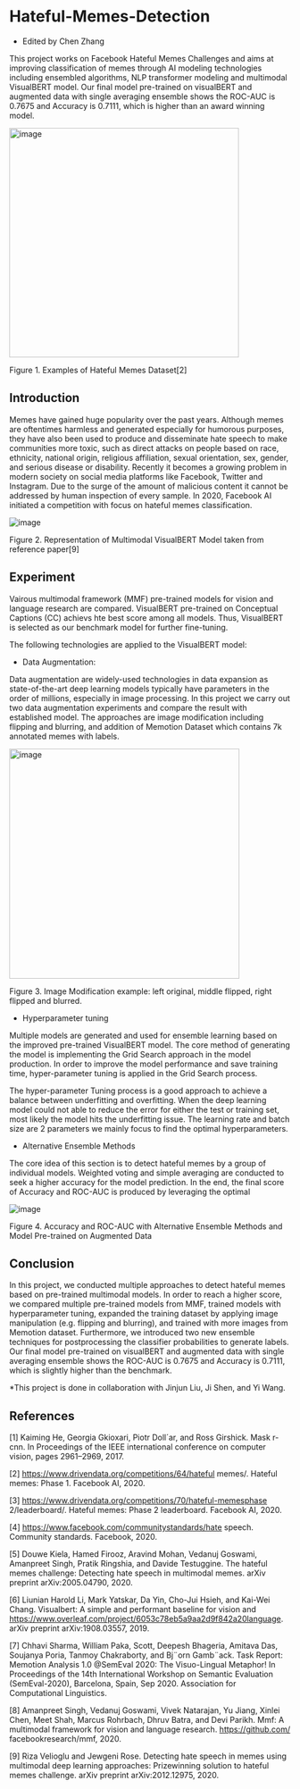 # Hateful-Memes-Detection

* Edited by Chen Zhang

This project works on Facebook Hateful Memes Challenges and aims at improving classification of memes through AI modeling technologies including ensembled algorithms, NLP transformer modeling and multimodal VisualBERT model. Our final model pre-trained on visualBERT and augmented data with single averaging ensemble shows the ROC-AUC is 0.7675 and Accuracy is 0.7111, which is higher than an award winning model.

<img width="411" alt="image" src="https://github.com/zchen163/Hateful-Memes-Detection/assets/48006055/91b09ad0-c246-4f7e-8b26-acc742200df6">

Figure 1. Examples of Hateful Memes Dataset[2]

## Introduction

Memes have gained huge popularity over the past years. Although memes are oftentimes harmless and generated especially for humorous purposes, they have also been used to produce and disseminate hate speech to make communities more toxic, such as direct attacks on people based on race, ethnicity, national origin, religious affiliation, sexual orientation, sex, gender, and serious disease or disability. Recently it becomes a growing problem in modern society on social media platforms like Facebook, Twitter and Instagram. Due to the surge of the amount of malicious content it cannot be addressed by human inspection of every sample. In 2020, Facebook AI initiated a competition with focus on hateful memes classification.

![image](https://github.com/zchen163/Hateful-Memes-Detection/assets/48006055/d24ae16a-b152-4d8b-aed8-17249c820518)

Figure 2. Representation of Multimodal VisualBERT Model taken from reference paper[9]

## Experiment

Vairous multimodal framework (MMF) pre-trained models for vision and language research are compared. VisualBERT pre-trained on Conceptual Captions (CC) achievs hte best score among all models. Thus, VisualBERT is selected as our benchmark model for further fine-tuning. 

The following technologies are applied to the VisualBERT model: 

- Data Augmentation: 

Data augmentation are widely-used technologies in data expansion as state-of-the-art deep learning models typically have parameters in the order of millions, especially in image processing. In this project we carry out two data augmentation experiments and compare the result with established
model. The approaches are image modification including flipping and blurring, and addition of Memotion Dataset which contains 7k annotated memes with labels. 

<img width="412" alt="image" src="https://github.com/zchen163/Hateful-Memes-Detection/assets/48006055/4284806c-25d1-4a67-b604-f6bf361e0134">

Figure 3. Image Modification example: left original, middle flipped, right flipped and blurred. 

- Hyperparameter tuning

Multiple models are generated and used for ensemble learning based on the improved pre-trained VisualBERT model. The core method of generating the model is implementing the Grid Search approach in the model production. In order to improve the model performance and save training time, hyper-parameter tuning is applied in the Grid Search process.

The hyper-parameter Tuning process is a good approach to achieve a balance between underfitting and overfitting. When the deep learning model could not able to reduce the error for either the test or training set, most likely the model hits the underfitting issue. The learning rate and batch size
are 2 parameters we mainly focus to find the optimal hyperparameters.

- Alternative Ensemble Methods

The core idea of this section is to detect hateful memes
by a group of individual models. Weighted voting and simple
averaging are conducted to seek a higher accuracy for
the model prediction. In the end, the final score of Accuracy
and ROC-AUC is produced by leveraging the optimal

![image](https://github.com/zchen163/Hateful-Memes-Detection/assets/48006055/6f5094b9-621f-4353-b64a-ee7a6e4a16f4)

Figure 4. Accuracy and ROC-AUC with Alternative Ensemble Methods and Model Pre-trained on Augmented Data

## Conclusion

In this project, we conducted multiple approaches to detect hateful memes based on pre-trained multimodal models. In order to reach a higher score, we compared multiple pre-trained models from MMF, trained models with hyperparameter tuning, expanded the training dataset by applying image manipulation (e.g. flipping and blurring), and trained with more images from Memotion dataset. Furthermore, we introduced two new ensemble techniques for postprocessing the classifier probabilities to generate labels. Our final model pre-trained on visualBERT and augmented data with single averaging ensemble shows the ROC-AUC is 0.7675 and Accuracy is 0.7111, which is slightly higher than the benchmark.

*This project is done in collaboration with Jinjun Liu, Ji Shen, and Yi Wang. 

## References

[1] Kaiming He, Georgia Gkioxari, Piotr Doll´ar, and Ross Girshick. Mask r-cnn. In Proceedings of the IEEE international conference on computer vision, pages 2961–2969, 2017.

[2] https://www.drivendata.org/competitions/64/hateful memes/. Hateful memes: Phase 1. Facebook AI, 2020.

[3] https://www.drivendata.org/competitions/70/hateful-memesphase 2/leaderboard/. Hateful memes: Phase 2 leaderboard. Facebook AI, 2020. 

[4] https://www.facebook.com/communitystandards/hate speech. Community standards. Facebook, 2020.

[5] Douwe Kiela, Hamed Firooz, Aravind Mohan, Vedanuj Goswami, Amanpreet Singh, Pratik Ringshia, and Davide Testuggine. The hateful memes challenge: Detecting hate speech in multimodal memes. arXiv preprint arXiv:2005.04790, 2020. 

[6] Liunian Harold Li, Mark Yatskar, Da Yin, Cho-Jui Hsieh, and Kai-Wei Chang. Visualbert: A simple and performant baseline for vision and https://www.overleaf.com/project/6053c78eb5a9aa2d9f842a20language. arXiv preprint arXiv:1908.03557, 2019.

[7] Chhavi Sharma, William Paka, Scott, Deepesh Bhageria, Amitava Das, Soujanya Poria, Tanmoy Chakraborty, and Bj¨orn Gamb¨ack. Task Report: Memotion Analysis 1.0 @SemEval 2020: The Visuo-Lingual Metaphor! In Proceedings of the 14th International Workshop on Semantic Evaluation (SemEval-2020), Barcelona, Spain, Sep 2020. Association for Computational Linguistics.

[8] Amanpreet Singh, Vedanuj Goswami, Vivek Natarajan, Yu Jiang, Xinlei Chen, Meet Shah, Marcus Rohrbach, Dhruv Batra, and Devi Parikh. Mmf: A multimodal framework for vision and language research. https://github.com/ facebookresearch/mmf, 2020.

[9] Riza Velioglu and Jewgeni Rose. Detecting hate speech in memes using multimodal deep learning approaches: Prizewinning solution to hateful memes challenge. arXiv preprint arXiv:2012.12975, 2020. 


